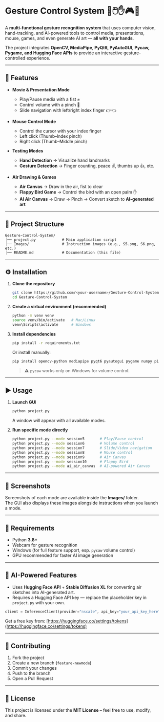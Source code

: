 # Gesture Control System 🎥🖱️✋🎮🎨

A **multi-functional gesture recognition system** that uses computer vision, hand-tracking, and AI-powered tools to control media, presentations, mouse, games, and even generate AI art — **all with your hands**.  

The project integrates **OpenCV, MediaPipe, PyQt6, PyAutoGUI, Pycaw, Pygame, and Hugging Face APIs** to provide an interactive gesture-controlled experience.

---

## 🚀 Features

- **Movie & Presentation Mode**
  - Play/Pause media with a fist ✊  
  - Control volume with a pinch 🤏  
  - Slide navigation with left/right index finger 👉👈  

- **Mouse Control Mode**
  - Control the cursor with your index finger  
  - Left click (Thumb–Index pinch)  
  - Right click (Thumb–Middle pinch)  

- **Testing Modes**
  - **Hand Detection** → Visualize hand landmarks  
  - **Gesture Detection** → Finger counting, peace ✌️, thumbs up 👍, etc.  

- **Air Drawing & Games**
  - **Air Canvas** → Draw in the air, fist to clear  
  - **Flappy Bird Game** → Control the bird with an open palm ✋  
  - **AI Air Canvas** → Draw → Pinch → Convert sketch to **AI-generated art**  

---

## 📂 Project Structure

```
Gesture-Control-System/
│── project.py            # Main application script
│── Images/               # Instruction images (e.g., S5.png, S6.png, etc.)
│── README.md             # Documentation (this file)
```

---

## ⚙️ Installation

1. **Clone the repository**
   ```bash
   git clone https://github.com/<your-username>/Gesture-Control-System.git
   cd Gesture-Control-System
   ```

2. **Create a virtual environment (recommended)**
   ```bash
   python -m venv venv
   source venv/bin/activate   # Mac/Linux
   venv\Scripts\activate      # Windows
   ```

3. **Install dependencies**
   ```bash
   pip install -r requirements.txt
   ```

   Or install manually:
   ```bash
   pip install opencv-python mediapipe pyqt6 pyautogui pygame numpy pillow transformers huggingface_hub pycaw comtypes
   ```

   > ⚠️ `pycaw` works only on Windows for volume control.

---

## ▶️ Usage

1. **Launch GUI**
   ```bash
   python project.py
   ```

   A window will appear with all available modes.

2. **Run specific mode directly**
   ```bash
   python project.py --mode session5       # Play/Pause control
   python project.py --mode session6       # Volume control
   python project.py --mode session7       # Slide/Video navigation
   python project.py --mode session8       # Mouse control
   python project.py --mode session9       # Air Canvas
   python project.py --mode session10      # Flappy Bird
   python project.py --mode ai_air_canvas  # AI-powered Air Canvas
   ```

---

## 📸 Screenshots

Screenshots of each mode are available inside the **Images/** folder.  
The GUI also displays these images alongside instructions when you launch a mode.  

---

## 🔑 Requirements

- Python **3.8+**
- Webcam for gesture recognition  
- Windows (for full feature support, esp. `pycaw` volume control)  
- GPU recommended for faster AI image generation  

---

## 🧠 AI-Powered Features

- Uses **Hugging Face API** + **Stable Diffusion XL** for converting air sketches into AI-generated art.  
- Requires a Hugging Face API key — replace the placeholder key in `project.py` with your own.  

```python
client = InferenceClient(provider="nscale", api_key="your_api_key_here")
```

Get a free key from: [https://huggingface.co/settings/tokens](https://huggingface.co/settings/tokens)  

---

## 🤝 Contributing

1. Fork the project  
2. Create a new branch (`feature-newmode`)  
3. Commit your changes  
4. Push to the branch  
5. Open a Pull Request  

---

## 📜 License

This project is licensed under the **MIT License** – feel free to use, modify, and share.  
